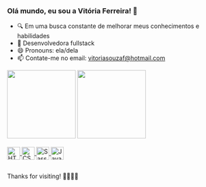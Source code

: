 ### Olá mundo, eu sou a Vitória Ferreira! 👋
  
  - 🔍 Em uma busca constante de melhorar meus conhecimentos e habilidades
  - 🏹 Desenvolvedora fullstack
  - 😄 Pronouns: ela/dela
  - 📫 Contate-me no email: vitoriasouzaf@hotmail.com

<div>
    <a href="https://github.com/vitoriaferreiradev"><img height="160cm" src="https://github-readme-stats.vercel.app/api?username=vitoriaferreiradev&show_icons=true&theme=radical&include_all_commits=true&count_private=true"/></a>
    <a href="https://github.com/vitoriaferreiradev"><img height="160cm" src="https://github-readme-stats.vercel.app/api/top-langs/?username=vitoriaferreiradev&layout=compact&langs_count=16&theme=radical"/></a>
</div>

<div style="display: inline-block;"></br>
    <a href="https://github.com/vitoriaferreiradev">
    <img align="center" height="30" src="https://img.shields.io/badge/HTML5-E34F26?style=for-the-badge&logo=html5&logoColor=white" alt="HTML logo">
    <img align="center" height="30" src="https://img.shields.io/badge/CSS3-1572B6?style=for-the-badge&logo=css3&logoColor=white" alt="CSS logo">
    <img align="center" height="30" src="https://img.shields.io/badge/Sass-CC6699?style=for-the-badge&logo=sass&logoColor=white" alt="Sass logo">
    <img align="center" height="30" src="https://img.shields.io/badge/JavaScript-323330?style=for-the-badge&logo=javascript&logoColor=F7DF1E" alt="Javascript logo">
    <!-- <img align="center" height="30" src="https://img.shields.io/badge/React-20232A?style=for-the-badge&logo=react&logoColor=61DAFB" alt="React logo"> -->
    </a>
</div>

##

Thanks for visiting! 👩🏽‍🦱💕 
